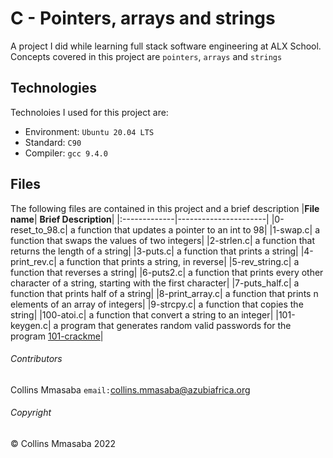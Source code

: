 # C - Pointers, arrays and strings
A project I did while learning full stack software engineering at ALX School. Concepts covered in this project are `pointers`, `arrays` and `strings`

## Technologies
Technoloies I used for this project are:
- Environment: `Ubuntu 20.04 LTS`
- Standard: `C90`
- Compiler: `gcc 9.4.0`

## Files
The following files are contained in this project and a brief description
|**File name**| **Brief Description**|
|:-------------|----------------------|
|0-reset_to_98.c| a function that updates a pointer to an int to 98|
|1-swap.c| a function that swaps the values of two integers|
|2-strlen.c| a function that returns the length of a string|
|3-puts.c| a function that prints a string|
|4-print_rev.c| a function that prints a string, in reverse|
|5-rev_string.c| a function that reverses a string|
|6-puts2.c| a function that prints every other character of a string, starting with the first character|
|7-puts_half.c| a function that prints half of a string|
|8-print_array.c| a function that prints n elements of an array of integers|
|9-strcpy.c| a function that copies the string|
|100-atoi.c| a function that convert a string to an integer|
|101-keygen.c| a program that generates random valid passwords for the program [101-crackme](https://github.com/holbertonschool/0x04.c)|

###### Contributors ######
Collins Mmasaba `email:`<collins.mmasaba@azubiafrica.org>

###### Copyright ######
© Collins Mmasaba 2022
